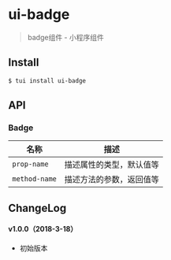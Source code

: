 # ui-badge

> badge组件 - 小程序组件

## Install

``` bash
$ tui install ui-badge
```


## API

### Badge

| 名称                  | 描述                         |
|----------------------|------------------------------|
|`prop-name`           | 描述属性的类型，默认值等         |
|`method-name`         | 描述方法的参数，返回值等         |

## ChangeLog

#### v1.0.0（2018-3-18）

- 初始版本
